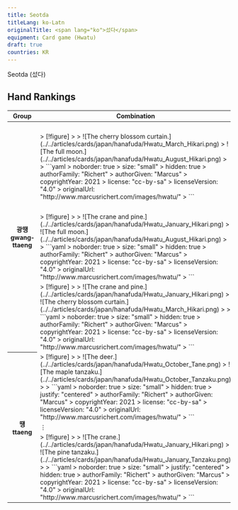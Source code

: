 ```yaml
---
title: Seotda
titleLang: ko-Latn
originalTitle: <span lang="ko">섰다</span>
equipment: Card game (Hwatu)
draft: true
countries: KR
---
```


<Pronounce file="pronunciation_ko_섰다.mp3"  pronouncer="Letitgo"  class="aka" noun="true" lang="ko-Latn">Seotda</Pronounce> (<span lang="ko">섰다</span>)

## Hand Rankings

<table>
<thead>
<tr>
<th>Group</th><th>Combination</th><th>Description</th>
</tr>
</thead>
<tbody>
<tr>
<th rowspan="3" scope="row" class="sideways centered">
<span lang="ko">광땡</span><br/>
<span lang="ko-Latn">gwang&shy;ttaeng</span>
</th>
<td>
> [!figure]
>
> ![The cherry blossom curtain.](../../articles/cards/japan/hanafuda/Hwatu_March_Hikari.png)
> ![The full moon.](../../articles/cards/japan/hanafuda/Hwatu_August_Hikari.png)
>
> ```yaml
> noborder: true
> size: "small"
> hidden: true
> authorFamily: "Richert"
> authorGiven: "Marcus"
> copyrightYear: 2021
> license: "cc-by-sa"
> licenseVersion: "4.0"
> originalUrl: "http://www.marcusrichert.com/images/hwatu/"
> ```
</td>
<td>

<span lang="ko">삼팔광땡</span> <span lang="ko-Latn">sampal gwang&shy;ttaeng</span>

Highest combination in the game; cannot be beaten.

</td>
</tr>
<tr>
<td>
> [!figure]
>
> ![The crane and pine.](../../articles/cards/japan/hanafuda/Hwatu_January_Hikari.png)
> ![The full moon.](../../articles/cards/japan/hanafuda/Hwatu_August_Hikari.png)
>
> ```yaml
> noborder: true
> size: "small"
> hidden: true
> authorFamily: "Richert"
> authorGiven: "Marcus"
> copyrightYear: 2021
> license: "cc-by-sa"
> licenseVersion: "4.0"
> originalUrl: "http://www.marcusrichert.com/images/hwatu/"
> ```
</td>
<td></td>
</tr>
<tr>
<td>
> [!figure]
>
> ![The crane and pine.](../../articles/cards/japan/hanafuda/Hwatu_January_Hikari.png)
> ![The cherry blossom curtain.](../../articles/cards/japan/hanafuda/Hwatu_March_Hikari.png)
>
> ```yaml
> noborder: true
> size: "small"
> hidden: true
> authorFamily: "Richert"
> authorGiven: "Marcus"
> copyrightYear: 2021
> license: "cc-by-sa"
> licenseVersion: "4.0"
> originalUrl: "http://www.marcusrichert.com/images/hwatu/"
> ```
</td>
<td></td>
</tr>
<tr>
<th rowspan="3" class="sideways centered" scope="row">
<span lang="ko">땡</span> <span lang="ko-Latn">ttaeng</span>
</th>
<td>
> [!figure]
>
> ![The deer.](../../articles/cards/japan/hanafuda/Hwatu_October_Tane.png)
> ![The maple tanzaku.](../../articles/cards/japan/hanafuda/Hwatu_October_Tanzaku.png)
>
> ```yaml
> noborder: true
> size: "small"
> hidden: true
> justify: "centered"
> authorFamily: "Richert"
> authorGiven: "Marcus"
> copyrightYear: 2021
> license: "cc-by-sa"
> licenseVersion: "4.0"
> originalUrl: "http://www.marcusrichert.com/images/hwatu/"
> ```
</td>
<td></td>
</tr>
<tr class="table-warning">
<td colspan="2" class="text-center">
⋮
</td>
</tr>
<tr class="table-warning">
<td>
> [!figure]
>
> ![The crane.](../../articles/cards/japan/hanafuda/Hwatu_January_Hikari.png)
> ![The pine tanzaku.](../../articles/cards/japan/hanafuda/Hwatu_January_Tanzaku.png)
>
> ```yaml
> noborder: true
> size: "small"
> justify: "centered"
> hidden: true
> authorFamily: "Richert"
> authorGiven: "Marcus"
> copyrightYear: 2021
> license: "cc-by-sa"
> licenseVersion: "4.0"
> originalUrl: "http://www.marcusrichert.com/images/hwatu/"
> ```
</td>
<td></td>
</tr>
</tbody>
</table>
